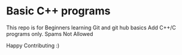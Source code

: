 # Basic C++ programs
This repo is for Beginners learning Git and git hub basics
Add C++/C programs only.
Spams Not Allowed 

Happy Contributing :)
